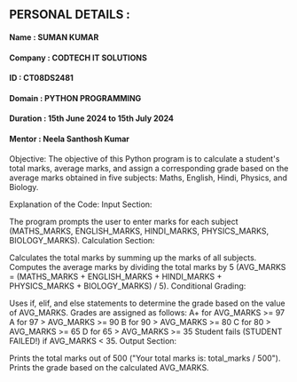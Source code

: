 ## PERSONAL DETAILS :
  #### Name : SUMAN KUMAR
  #### Company : CODTECH IT SOLUTIONS
  #### ID : CT08DS2481
  #### Domain : PYTHON PROGRAMMING
  #### Duration : 15th June 2024 to 15th July 2024
  #### Mentor : Neela Santhosh Kumar

Objective:
The objective of this Python program is to calculate a student's total marks, average marks, and assign a corresponding grade based on the average marks obtained in five subjects: Maths, English, Hindi, Physics, and Biology.

Explanation of the Code:
Input Section:

The program prompts the user to enter marks for each subject (MATHS_MARKS, ENGLISH_MARKS, HINDI_MARKS, PHYSICS_MARKS, BIOLOGY_MARKS).
Calculation Section:

Calculates the total marks by summing up the marks of all subjects.
Computes the average marks by dividing the total marks by 5 (AVG_MARKS = (MATHS_MARKS + ENGLISH_MARKS + HINDI_MARKS + PHYSICS_MARKS + BIOLOGY_MARKS) / 5).
Conditional Grading:

Uses if, elif, and else statements to determine the grade based on the value of AVG_MARKS.
Grades are assigned as follows:
A+ for AVG_MARKS >= 97
A for 97 > AVG_MARKS >= 90
B for 90 > AVG_MARKS >= 80
C for 80 > AVG_MARKS >= 65
D for 65 > AVG_MARKS >= 35
Student fails (STUDENT FAILED!) if AVG_MARKS < 35.
Output Section:

Prints the total marks out of 500 ("Your total marks is: total_marks / 500").
Prints the grade based on the calculated AVG_MARKS.
